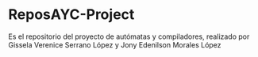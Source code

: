 # ReposAYC-Project
Es el repositorio del proyecto de autómatas y compiladores, realizado por Gissela Verenice Serrano López y Jony Edenilson Morales López
